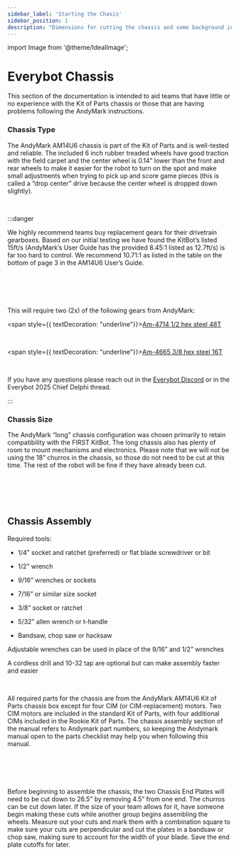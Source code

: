 ```yaml
---
sidebar_label: 'Starting the Chasis'
sidebar_position: 1
description: "Dimensions for cutting the chassis and some background info"
---
```


import Image from '@theme/IdealImage';

# Everybot Chassis

This section of the documentation is intended to aid teams that have little or no experience with the Kit of Parts chassis or those that are having problems following the AndyMark instructions.

<h3><span style={{ fontSize: "14pt"}}>Chassis Type</span></h3>

The AndyMark AM14U6 chassis is part of the Kit of Parts and is well-tested and reliable. The included 6 inch rubber treaded wheels have good traction with the field carpet and the center wheel is 0.14&rdquo; lower than the front and rear wheels to make it easier for the robot to turn on the spot and make small adjustments when trying to pick up and score game pieces (this is called a &ldquo;drop center&rdquo; drive because the center wheel is dropped down slightly).

<p><br /> </p>

:::danger

We highly recommend teams buy replacement gears for their drivetrain gearboxes. Based on our initial testing we have found the KitBot&rsquo;s listed 15ft/s (AndyMark&rsquo;s User Guide has the provided 8.45:1 listed as 12.7ft/s) is far too hard to control. We recommend 10.71:1 as listed in the table on the bottom of page 3 in the AM14U6 User&rsquo;s Guide.

<p><br /> </p>

<div style={{overflow: 'hidden', display: 'inline-block', margin: '0.00px 0.00px'}}><span style={{overflow: 'hidden', display: 'inline-block', margin: '0.00px 0.00px', border: '0.00px solid #000000', transform: 'rotate(0.00rad) translateZ(0px)',  width: '624.00px', height: '133.33px'}}><Image autoLoad={"true"} img={require("/static/media/chassis/p1/image_0.png")} style={{ width: '624.00px', height: '133.33px', marginLeft: '0.00px', marginTop: '0.00px', transform: 'rotate(0.00rad) translateZ(0px)', maxWidth: "none"}}></Image></span></div>

<p><br /> </p>

This will require two (2x) of the following gears from AndyMark:

<span style={{ textDecoration: "underline"}}><a class="c8" href="https://www.google.com/url?q=https://www.andymark.com/products/20-dp-gears?via%3DZ2lkOi8vYW5keW1hcmsvV29ya2FyZWE6Ok5hdmlnYXRpb246OlNlYXJjaFJlc3VsdHMvJTdCJTIyYnV0dG9uJTIyJTNBJTIyc2VhcmNoJTIyJTJDJTIycSUyMiUzQSUyMjQ3MTQlMjIlMkMlMjJ1dGY4JTIyJTNBJTIyJUUyJTlDJTkzJTIyJTdE%26quantity%3D1%26Bore%3D1%252F2%2520in%2520Hex%26Material%3DSteel%26Tooth%2520Count%3D48%26Weight%2520Relieved%3DNo&amp;sa=D&amp;source=editors&amp;ust=1736913447538607&amp;usg=AOvVaw0IVTiuAPe_R1P5CXWbl6yO">Am-4714 1/2 hex steel 48T</a></span>

<p><br /> </p>

<span style={{ textDecoration: "underline"}}><a class="c8" href="https://www.google.com/url?q=https://www.andymark.com/products/20-dp-gears?via%3DZ2lkOi8vYW5keW1hcmsvV29ya2FyZWE6Ok5hdmlnYXRpb246OlNlYXJjaFJlc3VsdHMvJTdCJTIyYnV0dG9uJTIyJTNBJTIyc2VhcmNoJTIyJTJDJTIycSUyMiUzQSUyMjQ3MTQlMjIlMkMlMjJ1dGY4JTIyJTNBJTIyJUUyJTlDJTkzJTIyJTdE%26quantity%3D1%26Bore%3D3%252F8%2520in%2520Hex%26Material%3DSteel%26Tooth%2520Count%3D16%26Weight%2520Relieved%3DNo&amp;sa=D&amp;source=editors&amp;ust=1736913447538930&amp;usg=AOvVaw3b7ataoHxKPT9OYD6koTbS">Am-4665 3/8 hex steel 16T</a></span>

<p><br /> </p>

If you have any questions please reach out in the [Everybot Discord](https://discord.gg/XuWfwRJcfA) or in the Everybot 2025 Chief Delphi thread.

:::

<div style={{pageBreakAfter: 'always'}}></div>

### Chassis Size

The AndyMark &ldquo;long&rdquo; chassis configuration was chosen primarily to retain compatibility with the FIRST KitBot. The long chassis also has plenty of room to mount mechanisms and electronics. Please note that we will not be using the 18&rdquo; churros in the chassis, so those do not need to be cut at this time. The rest of the robot will be fine if they have already been cut.

<p><br /> </p>

<div style={{ textAlign: 'center'}}><div style={{overflow: 'hidden', display: 'inline-block', margin: '0.00px 0.00px'}}><span style={{overflow: 'hidden', display: 'inline-block', margin: '0.00px 0.00px', border: '0.00px solid #000000', transform: 'rotate(0.00rad) translateZ(0px)',  width: '628.50px', height: '210.51px'}}><Image autoLoad={"true"} img={require("/static/media/chassis/p1/image_1.png")} style={{ width: '628.50px', height: '210.51px', marginLeft: '0.00px', marginTop: '0.00px', transform: 'rotate(0.00rad) translateZ(0px)', maxWidth: "none"}}></Image></span></div></div>

<div style={{pageBreakAfter: 'always'}}></div>

<p><br /> </p>

## Chassis Assembly

Required tools:

- 1/4&rdquo; socket and ratchet (preferred) or flat blade screwdriver or bit

- 1/2&rdquo; wrench

- 9/16&rdquo; wrenches or sockets

- 7/16&rdquo; or similar size socket

- 3/8&rdquo; socket or ratchet

- 5/32&rdquo; allen wrench or t-handle

- Bandsaw, chop saw or hacksaw

Adjustable wrenches can be used in place of the 9/16&rdquo; and 1/2&rdquo; wrenches

A cordless drill and 10-32 tap are optional but can make assembly faster and easier

<p><br /> </p>

All required parts for the chassis are from the AndyMark AM14U6 Kit of Parts chassis box except for four CIM (or CIM-replacement) motors. Two CIM motors are included in the standard Kit of Parts, with four additional CIMs included in the Rookie Kit of Parts. The chassis assembly section of the manual refers to Andymark part numbers, so keeping the Andymark manual open to the parts checklist may help you when following this manual.

<p><br /> </p>

<div style={{ textAlign: 'center'}}><div style={{overflow: 'hidden', display: 'inline-block', margin: '0.00px 0.00px'}}><span style={{overflow: 'hidden', display: 'inline-block', margin: '0.00px 0.00px', border: '0.00px solid #000000', transform: 'rotate(0.00rad) translateZ(0px)',  width: '510.00px', height: '109.22px'}}><Image autoLoad={"true"} img={require("/static/media/chassis/p1/image_2.png")} style={{ width: '510.00px', height: '135.59px', marginLeft: '0.00px', marginTop: '-15.24px', transform: 'rotate(0.00rad) translateZ(0px)', maxWidth: "none"}}></Image></span></div><div style={{overflow: 'hidden', display: 'inline-block', margin: '0.00px 0.00px'}}><span style={{overflow: 'hidden', display: 'inline-block', margin: '0.00px 0.00px', border: '0.00px solid #000000', transform: 'rotate(0.00rad) translateZ(0px)',  width: '542.50px', height: '108.30px'}}><Image autoLoad={"true"} img={require("/static/media/chassis/p1/image_3.png")} style={{ width: '542.50px', height: '115.76px', marginLeft: '0.00px', marginTop: '-7.45px', transform: 'rotate(0.00rad) translateZ(0px)', maxWidth: "none"}}></Image></span></div><div style={{overflow: 'hidden', display: 'inline-block', margin: '0.00px 0.00px'}}><span style={{overflow: 'hidden', display: 'inline-block', margin: '0.00px 0.00px', border: '0.00px solid #000000', transform: 'rotate(0.00rad) translateZ(0px)',  width: '552.00px', height: '98.40px'}}><Image autoLoad={"true"} img={require("/static/media/chassis/p1/image_4.png")} style={{ width: '552.00px', height: '113.13px', marginLeft: '0.00px', marginTop: '-14.74px', transform: 'rotate(0.00rad) translateZ(0px)', maxWidth: "none"}}></Image></span></div></div>

<p><br /> </p>

Before beginning to assemble the chassis, the two Chassis End Plates will need to be cut down to 26.5&rdquo; by removing 4.5&rdquo; from one end. The churros can be cut down later. If the size of your team allows for it, have someone begin making these cuts while another group begins assembling the wheels. Measure out your cuts and mark them with a combination square to make sure your cuts are perpendicular and cut the plates in a bandsaw or chop saw, making sure to account for the width of your blade. Save the end plate cutoffs for later.